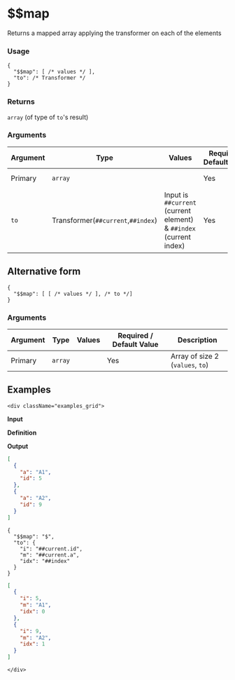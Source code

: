 # $$map

Returns a mapped array applying the transformer on each of the elements 

### Usage
```transformers
{
  "$$map": [ /* values */ ],
  "to": /* Transformer */
}
```
### Returns
`array` (of type of `to`'s result)
### Arguments
| Argument | Type                               | Values                                                             | Required / Default&nbsp;Value | Description                                                      |
|----------|------------------------------------|--------------------------------------------------------------------|-------------------------------|------------------------------------------------------------------|
| Primary  | `array`                            |                                                                    | Yes                           | Array of elements                                                |
| `to`     | Transformer(`##current`,`##index`) | Input is `##current` (current element) & `##index` (current index) | Yes                           | Transformer to map each element to its value in the result array |

## Alternative form

```transformers
{
  "$$map": [ [ /* values */ ], /* to */]
}
```
### Arguments
| Argument | Type    | Values | Required / Default&nbsp;Value | Description                      |
|----------|---------|--------|-------------------------------|----------------------------------|
| Primary  | `array` |        | Yes                           | Array of size 2 (`values`, `to`) |

## Examples
```mdx-code-block
<div className="examples_grid">
```

**Input**

**Definition**

**Output**


```json
[
  { 
    "a": "A1",
    "id": 5
  }, 
  { 
    "a": "A2",
    "id": 9
  }
]
```
```transformers
{ 
  "$$map": "$", 
  "to": {
    "i": "##current.id", 
    "m": "##current.a", 
    "idx": "##index"
  }
}
```
```json
[
  {
    "i": 5,
    "m": "A1",
    "idx": 0
  },
  { 
    "i": 9,
    "m": "A2",
    "idx": 1
  }
]
```
```mdx-code-block
</div>
```
